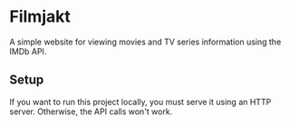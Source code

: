 # Filmjakt
 
 A simple website for viewing movies and TV series information using the IMDb API. 
 
 ## Setup
 
 If you want to run this project locally, you must serve it using an HTTP server. Otherwise, the API calls won't work. 
